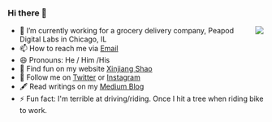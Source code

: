 ### Hi there 👋

<img align="right" src="https://github-readme-stats.vercel.app/api?username=soleo&title_color=fff&text_color=fff&icon_color=ccc&bg_color=000&hide_title=true&show_icons=true" />

- 🔭 I’m currently working for a grocery delivery company, Peapod Digital Labs in Chicago, IL
- 📫 How to reach me via [Email](mailto:shaoxinjiang@gmail.com)
- 😄 Pronouns: He / Him /His
- 📱 Find fun on my website [Xinjiang Shao](https://www.xinjiangshao.com/)
- 🤳 Follow me on [Twitter](https://twitter.com/soleoshao) or [Instagram](https://www.instagram.com/soleoshao/)
- 🖋 Read writings on my [Medium Blog](https://medium.com/@soleoshao)
- ⚡ Fun fact: I'm terrible at driving/riding. Once I hit a tree when riding bike to work.
